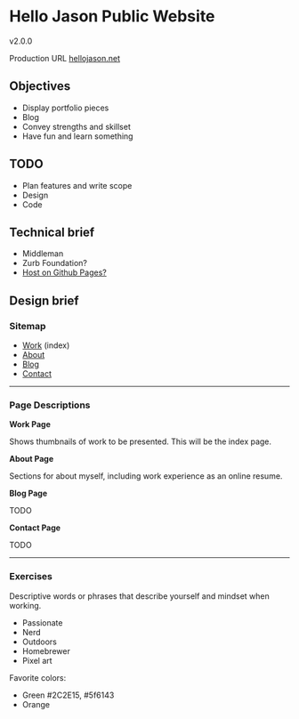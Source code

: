 # Hello Jason Public Website

v2.0.0

Production URL [hellojason.net](http://hellojason.net)

## Objectives

* Display portfolio pieces
* Blog
* Convey strengths and skillset
* Have fun and learn something

## TODO

* Plan features and write scope
* Design
* Code

## Technical brief

* Middleman
* Zurb Foundation?
* [Host on Github Pages?](https://pages.github.com/)

## Design brief

### Sitemap

* [Work](#work) (index)
* [About](#about)
* [Blog](#blog)
* [Contact](#contact)

---

### Page Descriptions

**<a name="work">Work Page</a>**

Shows thumbnails of work to be presented. This will be the index page.

**<a name="About">About Page</a>**

Sections for about myself, including work experience as an online resume.

**<a name="blog">Blog Page</a>**

TODO

**<a name="contact">Contact Page</a>**

TODO

---

### Exercises

Descriptive words or phrases that describe yourself and mindset when working.

* Passionate
* Nerd
* Outdoors
* Homebrewer
* Pixel art

Favorite colors:

* Green #2C2E15, #5f6143
* Orange
